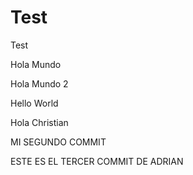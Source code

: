 # Test
Test

Hola Mundo

Hola Mundo 2

Hello World

Hola Christian

MI SEGUNDO COMMIT

ESTE ES EL TERCER COMMIT DE ADRIAN